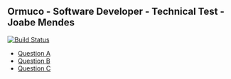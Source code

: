 ## Ormuco - Software Developer - Technical Test - Joabe Mendes

[![Build Status](https://travis-ci.com/JoabMendes/joabe_mendes_test.svg?token=YiXFcShY3q5wCAWymCUr&branch=master)](https://travis-ci.com/JoabMendes/joabe_mendes_test)


- [Question A]()
- [Question B]()
- [Question C](https://github.com/JoabMendes/joabe_mendes_test/tree/master/question_c)